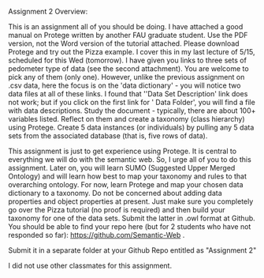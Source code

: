 Assignment 2 Overview:

This is an assignment all of you should be doing. I have attached a good manual on Protege written by another FAU graduate student. Use the PDF version, not the Word version of the tutorial attached. Please download Protege and try out the Pizza example. I cover this in my last lecture of 5/15, scheduled for this Wed (tomorrow). I have given you links to three sets of pedometer type of data (see the second attachment). You are welcome to pick any of them (only one). However, unlike the previous assignment on .csv data, here the focus is on the 'data dictionary' - you will notice two data files at all of these links. I found that ''Data Set Description' link does not work; but if you click on the first link for ' Data Folder', you will find a file with data descriptions. Study the document - typically, there are about 100+ variables listed. Reflect on them and create a taxonomy (class hierarchy) using Protege. Create 5 data instances (or individuals) by pulling any 5 data sets from the associated database (that is, five rows of data). 

This assignment is just to get experience using Protege. It is central to everything we will do with the semantic web.  So, I urge all of you to do this assignment. Later on, you will learn SUMO (Suggested Upper Merged Ontology) and will learn how best to map your taxonomy and rules to that overarching ontology. For now, learn Protege and map your chosen data dictionary to a taxonomy. Do not be concerned about adding data properties and object properties at present. Just make sure you completely go over the Pizza tutorial (no proof is required) and then build your taxonomy for one of the data sets. Submit the latter in .owl format at Github. You should be able to find your repo here (but for 2 students who have not responded so far): https://github.com/Semantic-Web .

Submit it in a separate folder at your Github Repo entitled as "Assignment 2"

I did not use other classmates for this assignment.
